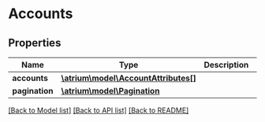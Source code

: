 # Accounts

## Properties
Name | Type | Description | Notes
------------ | ------------- | ------------- | -------------
**accounts** | [**\atrium\model\AccountAttributes[]**](AccountAttributes.md) |  | [optional] 
**pagination** | [**\atrium\model\Pagination**](Pagination.md) |  | [optional] 

[[Back to Model list]](../README.md#documentation-for-models) [[Back to API list]](../README.md#documentation-for-api-endpoints) [[Back to README]](../README.md)


